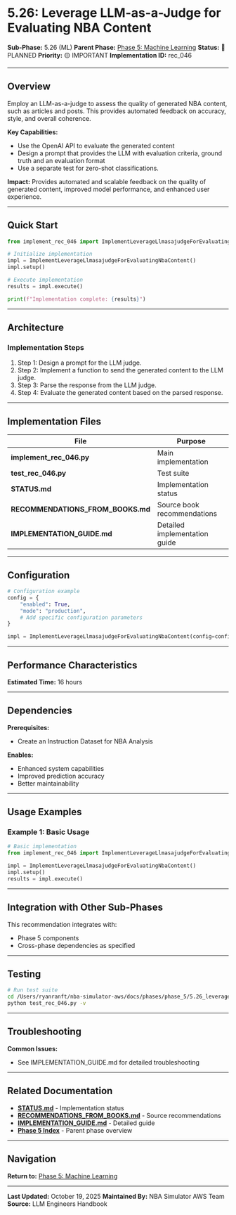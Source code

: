 # 5.26: Leverage LLM-as-a-Judge for Evaluating NBA Content

**Sub-Phase:** 5.26 (ML)
**Parent Phase:** [Phase 5: Machine Learning](../PHASE_5_INDEX.md)
**Status:** 🔵 PLANNED
**Priority:** 🟡 IMPORTANT
**Implementation ID:** rec_046

---

## Overview

Employ an LLM-as-a-judge to assess the quality of generated NBA content, such as articles and posts. This provides automated feedback on accuracy, style, and overall coherence.

**Key Capabilities:**
- Use the OpenAI API to evaluate the generated content
- Design a prompt that provides the LLM with evaluation criteria, ground truth and an evaluation format
- Use a separate test for zero-shot classifications.

**Impact:**
Provides automated and scalable feedback on the quality of generated content, improved model performance, and enhanced user experience.

---

## Quick Start

```python
from implement_rec_046 import ImplementLeverageLlmasajudgeForEvaluatingNbaContent

# Initialize implementation
impl = ImplementLeverageLlmasajudgeForEvaluatingNbaContent()
impl.setup()

# Execute implementation
results = impl.execute()

print(f"Implementation complete: {results}")
```

---

## Architecture

### Implementation Steps

1. Step 1: Design a prompt for the LLM judge.
2. Step 2: Implement a function to send the generated content to the LLM judge.
3. Step 3: Parse the response from the LLM judge.
4. Step 4: Evaluate the generated content based on the parsed response.

---

## Implementation Files

| File | Purpose |
|------|---------|
| **implement_rec_046.py** | Main implementation |
| **test_rec_046.py** | Test suite |
| **STATUS.md** | Implementation status |
| **RECOMMENDATIONS_FROM_BOOKS.md** | Source book recommendations |
| **IMPLEMENTATION_GUIDE.md** | Detailed implementation guide |

---

## Configuration

```python
# Configuration example
config = {
    "enabled": True,
    "mode": "production",
    # Add specific configuration parameters
}

impl = ImplementLeverageLlmasajudgeForEvaluatingNbaContent(config=config)
```

---

## Performance Characteristics

**Estimated Time:** 16 hours

---

## Dependencies

**Prerequisites:**
- Create an Instruction Dataset for NBA Analysis

**Enables:**
- Enhanced system capabilities
- Improved prediction accuracy
- Better maintainability

---

## Usage Examples

### Example 1: Basic Usage

```python
# Basic implementation
from implement_rec_046 import ImplementLeverageLlmasajudgeForEvaluatingNbaContent

impl = ImplementLeverageLlmasajudgeForEvaluatingNbaContent()
impl.setup()
results = impl.execute()
```

---

## Integration with Other Sub-Phases

This recommendation integrates with:
- Phase 5 components
- Cross-phase dependencies as specified

---

## Testing

```bash
# Run test suite
cd /Users/ryanranft/nba-simulator-aws/docs/phases/phase_5/5.26_leverage_llm-as-a-judge_for_evaluating_nba_content
python test_rec_046.py -v
```

---

## Troubleshooting

**Common Issues:**
- See IMPLEMENTATION_GUIDE.md for detailed troubleshooting

---

## Related Documentation

- **[STATUS.md](STATUS.md)** - Implementation status
- **[RECOMMENDATIONS_FROM_BOOKS.md](RECOMMENDATIONS_FROM_BOOKS.md)** - Source recommendations
- **[IMPLEMENTATION_GUIDE.md](IMPLEMENTATION_GUIDE.md)** - Detailed guide
- **[Phase 5 Index](../PHASE_5_INDEX.md)** - Parent phase overview

---

## Navigation

**Return to:** [Phase 5: Machine Learning](../PHASE_5_INDEX.md)

---

**Last Updated:** October 19, 2025
**Maintained By:** NBA Simulator AWS Team
**Source:** LLM Engineers Handbook
